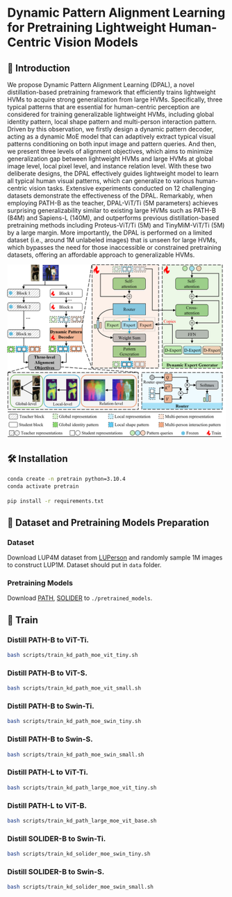 # Dynamic Pattern Alignment Learning for Pretraining Lightweight Human-Centric Vision Models
## 📝 Introduction
We propose Dynamic Pattern Alignment Learning (DPAL), a novel distillation-based pretraining framework that efficiently trains lightweight HVMs to acquire strong generalization from large HVMs. 
Specifically, three typical patterns that are essential for human-centric perception are considered for training generalizable lightweight HVMs, including global identity pattern, local shape pattern and multi-person interaction pattern. 
Driven by this observation, we firstly design a dynamic pattern decoder, acting as a dynamic MoE model that can adaptively extract typical visual patterns conditioning on both input image and pattern queries.
And then, we present three levels of alignment objectives, which aims to minimize generalization gap between lightweight HVMs and large HVMs at global image level, local pixel level, and instance relation level. 
With these two deliberate designs, the DPAL effectively guides lightweight model to learn all typical human visual patterns, which can generalize to various human-centric vision tasks. 
Extensive experiments conducted on 12 challenging datasets demonstrate the effectiveness of the DPAL. Remarkably, when employing PATH-B as the teacher, DPAL-ViT/Ti (5M parameters) achieves surprising generalizability similar to existing large HVMs such as PATH-B (84M) and Sapiens-L (140M), and outperforms previous distillation-based pretraining methods including Proteus-ViT/Ti (5M) and TinyMiM-ViT/Ti (5M) by a large margin. More importantly, the DPAL is performed on a limited dataset (i.e., around 1M unlabeled images) that is unseen for large HVMs, which bypasses the need for those inaccessible or constrained pretraining datasets, offering an affordable approach to generalizable HVMs. 

<div style="text-align: center;">
  <img src="./asserts/framework.png" alt="framework" width="800" />
</div>

## 🛠️ Installation
```sh
conda create -n pretrain python=3.10.4
conda activate pretrain

pip install -r requirements.txt
```

## 📖 Dataset and Pretraining Models Preparation
### Dataset
Download LUP4M dataset from [LUPerson](https://github.com/DengpanFu/LUPerson) and randomly sample 1M images to construct LUP1M. Dataset should put in `data` folder.
### Pretraining Models
Download [PATH](https://github.com/OpenGVLab/HumanBench/tree/main/PATH), [SOLIDER](https://github.com/tinyvision/SOLIDER) to `./pretrained_models`.

## 🚀 Train
### Distill PATH-B to ViT-Ti.
```sh
bash scripts/train_kd_path_moe_vit_tiny.sh
```
### Distill PATH-B to ViT-S.
```sh
bash scripts/train_kd_path_moe_vit_small.sh
```
### Distill PATH-B to Swin-Ti.
```sh
bash scripts/train_kd_path_moe_swin_tiny.sh
```
### Distill PATH-B to Swin-S.
```sh
bash scripts/train_kd_path_moe_swin_small.sh
```
### Distill PATH-L to ViT-Ti.
```sh
bash scripts/train_kd_path_large_moe_vit_tiny.sh
```
### Distill PATH-L to ViT-B.
```sh
bash scripts/train_kd_path_large_moe_vit_base.sh
```
### Distill SOLIDER-B to Swin-Ti.
```sh
bash scripts/train_kd_solider_moe_swin_tiny.sh
```
### Distill SOLIDER-B to Swin-S.
```sh
bash scripts/train_kd_solider_moe_swin_small.sh
```